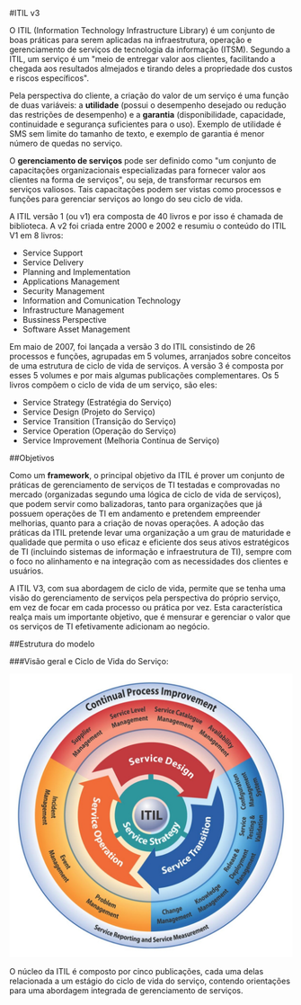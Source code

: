 #ITIL v3

O ITIL (Information Technology Infrastructure Library) é um conjunto de boas práticas para serem aplicadas na infraestrutura, operação e gerenciamento de serviços de tecnologia da informação (ITSM). Segundo a ITIL, um serviço é um "meio de entregar valor aos clientes, facilitando a chegada aos resultados almejados e tirando deles a propriedade dos custos e riscos específicos".

Pela perspectiva do cliente, a criação do valor de um serviço é uma função de duas variáveis: a **utilidade** (possui o desempenho desejado ou redução das restrições de desempenho) e a **garantia** (disponibilidade, capacidade, continuidade e segurança suficientes para o uso). Exemplo de utilidade é SMS sem limite do tamanho de texto, e exemplo de garantia é menor número de quedas no serviço.

O **gerenciamento de serviços** pode ser definido como "um conjunto de capacitações organizacionais especializadas para fornecer valor aos clientes na forma de serviços", ou seja, de transformar recursos em serviços valiosos. Tais capacitações podem ser vistas como processos e funções para gerenciar serviços ao longo do seu ciclo de vida.


A ITIL versão 1 (ou v1) era composta de 40 livros e por isso é chamada de biblioteca. A v2 foi criada entre 2000 e 2002 e resumiu o conteúdo do ITIL V1 em 8 livros:

* Service Support
* Service Delivery
* Planning and Implementation
* Applications Management
* Security Management
* Information and Comunication Technology
* Infrastructure Management
* Bussiness Perspective
* Software Asset Management
 
Em maio de 2007, foi lançada a versão 3 do ITIL consistindo de 26 processos e funções, agrupadas em 5 volumes, arranjados sobre conceitos de uma estrutura de ciclo de vida de serviços. A versão 3 é composta por esses 5 volumes e por mais algumas publicações complementares. Os 5 livros compõem o ciclo de vida de um serviço, são eles:

* Service Strategy (Estratégia do Serviço)
* Service Design (Projeto do Serviço)
* Service Transition (Transição do Serviço)
* Service Operation (Operação do Serviço)
* Service Improvement (Melhoria Contínua de Serviço)

##Objetivos

Como um **framework**, o principal objetivo da ITIL é prover um conjunto de práticas de gerenciamento de serviços de TI testadas e comprovadas no mercado (organizadas segundo uma lógica de ciclo de vida de serviços), que podem servir como balizadoras, tanto para organizações que já possuem operações de TI em andamento e pretendem empreender melhorias, quanto para a criação de novas operações. A adoção das práticas da ITIL pretende levar uma organização a um grau de maturidade e qualidade que permita o uso eficaz e eficiente dos seus ativos estratégicos de TI (incluindo sistemas de informação e infraestrutura de TI), sempre com o foco no alinhamento e na integração com as necessidades dos clientes e usuários.

A ITIL V3, com sua abordagem de ciclo de vida, permite que se tenha uma visão do gerenciamento de serviços pela perspectiva do próprio serviço, em vez de focar em cada processo ou prática por vez. Esta característica realça mais um importante objetivo, que é mensurar e gerenciar o valor que os serviços de TI efetivamente adicionam ao negócio.

##Estrutura do modelo

###Visão geral e Ciclo de Vida do Serviço:

![Ciclo de Vida](https://raw.githubusercontent.com/avildes/caderno-do-concurseiro/master/Tecnologia%20da%20Informação/Gest%C3%A3o%20e%20Governan%C3%A7a/ciclodevida.jpg)

O núcleo da ITIL é composto por cinco publicações, cada uma delas relacionada a um estágio do ciclo de vida do serviço, contendo orientações para uma abordagem integrada de gerenciamento de serviços.


